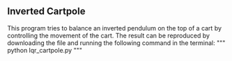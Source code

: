 ## Inverted Cartpole

This program tries to balance an inverted pendulum on the top of a cart by controlling the movement of the cart. The result can be reproduced by downloading the file and running the following command in the terminal:
"""
python lqr_cartpole.py
"""

